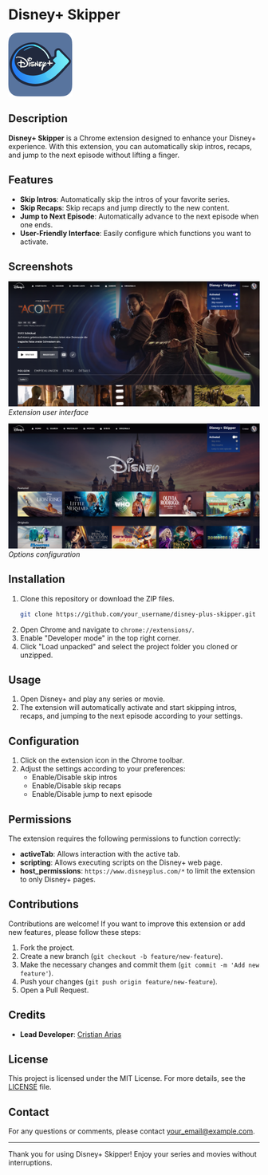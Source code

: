 # Disney+ Skipper

![Disney+ Skipper Logo](public\logo128.png)

## Description

**Disney+ Skipper** is a Chrome extension designed to enhance your Disney+ experience. With this extension, you can automatically skip intros, recaps, and jump to the next episode without lifting a finger.

## Features

- **Skip Intros**: Automatically skip the intros of your favorite series.
- **Skip Recaps**: Skip recaps and jump directly to the new content.
- **Jump to Next Episode**: Automatically advance to the next episode when one ends.
- **User-Friendly Interface**: Easily configure which functions you want to activate.

## Screenshots

![Screenshot 1](screenshot1.png)
_Extension user interface_

![Screenshot 2](screenshot2.png)
_Options configuration_

## Installation

1. Clone this repository or download the ZIP files.
   ```sh
   git clone https://github.com/your_username/disney-plus-skipper.git
   ```
2. Open Chrome and navigate to `chrome://extensions/`.
3. Enable "Developer mode" in the top right corner.
4. Click "Load unpacked" and select the project folder you cloned or unzipped.

## Usage

1. Open Disney+ and play any series or movie.
2. The extension will automatically activate and start skipping intros, recaps, and jumping to the next episode according to your settings.

## Configuration

1. Click on the extension icon in the Chrome toolbar.
2. Adjust the settings according to your preferences:
   - Enable/Disable skip intros
   - Enable/Disable skip recaps
   - Enable/Disable jump to next episode

## Permissions

The extension requires the following permissions to function correctly:

- **activeTab**: Allows interaction with the active tab.
- **scripting**: Allows executing scripts on the Disney+ web page.
- **host_permissions**: `https://www.disneyplus.com/*` to limit the extension to only Disney+ pages.

## Contributions

Contributions are welcome! If you want to improve this extension or add new features, please follow these steps:

1. Fork the project.
2. Create a new branch (`git checkout -b feature/new-feature`).
3. Make the necessary changes and commit them (`git commit -m 'Add new feature'`).
4. Push your changes (`git push origin feature/new-feature`).
5. Open a Pull Request.

## Credits

- **Lead Developer**: [Cristian Arias](https://github.com/titoworlddev)
<!-- - **Contributors**: [List of contributors] -->

## License

This project is licensed under the MIT License. For more details, see the [LICENSE](LICENSE) file.

## Contact

For any questions or comments, please contact [your_email@example.com](mailto:your_email@example.com).

---

Thank you for using Disney+ Skipper! Enjoy your series and movies without interruptions.
